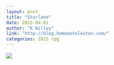 ```yaml
---
layout: post
title: "Starlane"
date: 2015-04-01
author: "K Willey"
link: "http://blog.homoeoteleuton.com/"
categories: 2015 rpg
---
```

![]({{site.url}}/2015images/Starlane.jpg)

